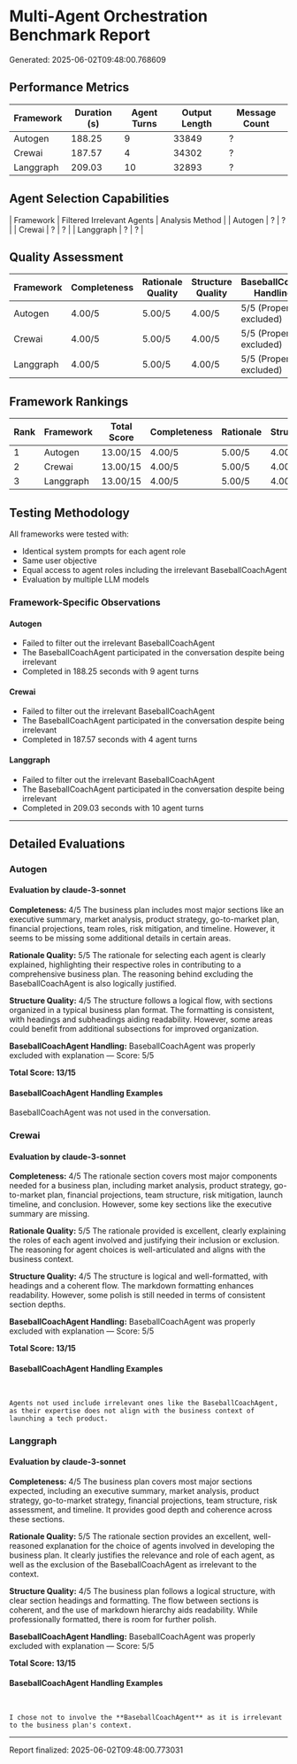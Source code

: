 # Multi-Agent Orchestration Benchmark Report

Generated: 2025-06-02T09:48:00.768609

## Performance Metrics

| Framework | Duration (s) | Agent Turns | Output Length | Message Count |
|-----------|--------------|-------------|----------------|----------------|
| Autogen | 188.25 | 9 | 33849 | ? |
| Crewai | 187.57 | 4 | 34302 | ? |
| Langgraph | 209.03 | 10 | 32893 | ? |

## Agent Selection Capabilities

| Framework | Filtered Irrelevant Agents | Analysis Method |
| Autogen | ? | ? |
| Crewai | ? | ? |
| Langgraph | ? | ? |

## Quality Assessment

| Framework | Completeness | Rationale Quality | Structure Quality | BaseballCoach Handling |
|-----------|--------------|-------------------|-------------------|------------------------|
| Autogen | 4.00/5 | 5.00/5 | 4.00/5 | 5/5 (Properly excluded) |
| Crewai | 4.00/5 | 5.00/5 | 4.00/5 | 5/5 (Properly excluded) |
| Langgraph | 4.00/5 | 5.00/5 | 4.00/5 | 5/5 (Properly excluded) |

## Framework Rankings

| Rank | Framework | Total Score | Completeness | Rationale | Structure |
|------|-----------|-------------|--------------|-----------|----------|
| 1 | Autogen | 13.00/15 | 4.00/5 | 5.00/5 | 4.00/5 |
| 2 | Crewai | 13.00/15 | 4.00/5 | 5.00/5 | 4.00/5 |
| 3 | Langgraph | 13.00/15 | 4.00/5 | 5.00/5 | 4.00/5 |

## Testing Methodology

All frameworks were tested with:

- Identical system prompts for each agent role
- Same user objective
- Equal access to agent roles including the irrelevant BaseballCoachAgent
- Evaluation by multiple LLM models

### Framework-Specific Observations

#### Autogen

- Failed to filter out the irrelevant BaseballCoachAgent
- The BaseballCoachAgent participated in the conversation despite being irrelevant
- Completed in 188.25 seconds with 9 agent turns

#### Crewai

- Failed to filter out the irrelevant BaseballCoachAgent
- The BaseballCoachAgent participated in the conversation despite being irrelevant
- Completed in 187.57 seconds with 4 agent turns

#### Langgraph

- Failed to filter out the irrelevant BaseballCoachAgent
- The BaseballCoachAgent participated in the conversation despite being irrelevant
- Completed in 209.03 seconds with 10 agent turns


---

## Detailed Evaluations

### Autogen

#### Evaluation by claude-3-sonnet

**Completeness:** 4/5
The business plan includes most major sections like an executive summary, market analysis, product strategy, go-to-market plan, financial projections, team roles, risk mitigation, and timeline. However, it seems to be missing some additional details in certain areas.

**Rationale Quality:** 5/5
The rationale for selecting each agent is clearly explained, highlighting their respective roles in contributing to a comprehensive business plan. The reasoning behind excluding the BaseballCoachAgent is also logically justified.

**Structure Quality:** 4/5
The structure follows a logical flow, with sections organized in a typical business plan format. The formatting is consistent, with headings and subheadings aiding readability. However, some areas could benefit from additional subsections for improved organization.

**BaseballCoachAgent Handling:** BaseballCoachAgent was properly excluded with explanation — Score: 5/5

**Total Score: 13/15**

#### BaseballCoachAgent Handling Examples

BaseballCoachAgent was not used in the conversation.

### Crewai

#### Evaluation by claude-3-sonnet

**Completeness:** 4/5
The rationale section covers most major components needed for a business plan, including market analysis, product strategy, go-to-market plan, financial projections, team structure, risk mitigation, launch timeline, and conclusion. However, some key sections like the executive summary are missing.

**Rationale Quality:** 5/5
The rationale provided is excellent, clearly explaining the roles of each agent involved and justifying their inclusion or exclusion. The reasoning for agent choices is well-articulated and aligns with the business context.

**Structure Quality:** 4/5
The structure is logical and well-formatted, with headings and a coherent flow. The markdown formatting enhances readability. However, some polish is still needed in terms of consistent section depths.

**BaseballCoachAgent Handling:** BaseballCoachAgent was properly excluded with explanation — Score: 5/5

**Total Score: 13/15**

#### BaseballCoachAgent Handling Examples

```


Agents not used include irrelevant ones like the BaseballCoachAgent, as their expertise does not align with the business context of launching a tech product.
```

### Langgraph

#### Evaluation by claude-3-sonnet

**Completeness:** 4/5
The business plan covers most major sections expected, including an executive summary, market analysis, product strategy, go-to-market strategy, financial projections, team structure, risk assessment, and timeline. It provides good depth and coherence across these sections.

**Rationale Quality:** 5/5
The rationale section provides an excellent, well-reasoned explanation for the choice of agents involved in developing the business plan. It clearly justifies the relevance and role of each agent, as well as the exclusion of the BaseballCoachAgent as irrelevant to the context.

**Structure Quality:** 4/5
The business plan follows a logical structure, with clear section headings and formatting. The flow between sections is coherent, and the use of markdown hierarchy aids readability. While professionally formatted, there is room for further polish.

**BaseballCoachAgent Handling:** BaseballCoachAgent was properly excluded with explanation — Score: 5/5

**Total Score: 13/15**

#### BaseballCoachAgent Handling Examples

```


I chose not to involve the **BaseballCoachAgent** as it is irrelevant to the business plan's context.
```


---

Report finalized: 2025-06-02T09:48:00.773031
